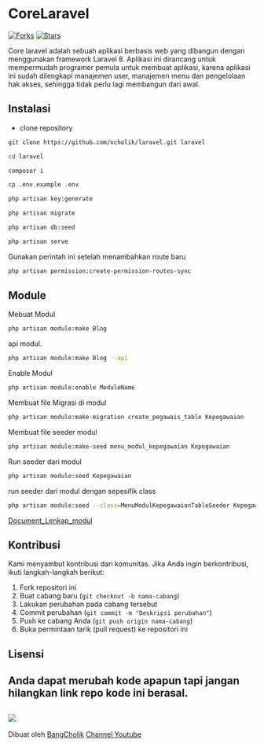 # CoreLaravel

[![Forks](https://img.shields.io/badge/forks-44-blue)](https://github.com/ncholik/laravel)
[![Stars](https://img.shields.io/badge/stars-13-yellow)](https://github.com/ncholik/laravel)


Core laravel adalah sebuah aplikasi berbasis web yang dibangun dengan menggunakan framework Laravel 8. Aplikasi ini dirancang untuk mempermudah programer pemula untuk membuat aplikasi, karena aplikasi ini sudah dilengkapi manajemen user, manajemen menu dan pengelolaan hak akses, sehingga tidak perlu lagi membangun dari awal.


 
## Instalasi 
- clone repository 
```bash
git clone https://github.com/ncholik/laravel.git laravel
```
```bash
cd laravel
```
```bash
composer i
```
```bash
cp .env.example .env
```
```bash
php artisan key:generate
```
```bash
php artisan migrate
```
```bash
php artisan db:seed
```
```bash
php artisan serve
```
Gunakan perintah ini setelah menambahkan route baru
```bash
php artisan permission:create-permission-routes-sync
```

##  Module

Mebuat Modul
```bash
php artisan module:make Blog
```

api modul.
```bash
php artisan module:make Blog --api
```

Enable Modul
```bash
php artisan module:enable ModuleName
```

Membuat file Migrasi di modul
```bash
php artisan module:make-migration create_pegawais_table Kepegawaian
```

Membuat file seeder modul 
```bash
php artisan module:make-seed menu_modul_kepegawaian Kepegawaian
```

Run seeder dari modul
```bash
php artisan module:seed Kepegawaian
```

run seeder dari modul dengan sepesifik class
```bash
php artisan module:seed --class=MenuModulKepegawaianTableSeeder Kepegawaian
```

[Document_Lenkap_modul](https://laravelmodules.com/docs/v8)



## Kontribusi

Kami menyambut kontribusi dari komunitas. Jika Anda ingin berkontribusi, ikuti langkah-langkah berikut:

1. Fork repositori ini
2. Buat cabang baru (`git checkout -b nama-cabang`)
3. Lakukan perubahan pada cabang tersebut
4. Commit perubahan (`git commit -m "Deskripsi perubahan"`)
5. Push ke cabang Anda (`git push origin nama-cabang`)
6. Buka permintaan tarik (pull request) ke repositori ini

## Lisensi

Anda dapat merubah kode apapun tapi jangan hilangkan link repo kode ini berasal.
---
[![](https://img.shields.io/static/v1?label=Sponsor&message=%E2%9D%A4&logo=GitHub&color=%23fe8e86)](https://github.com/sponsors/ncholik)
---
Dibuat oleh [BangCholik](https://github.com/ncholik) [Channel Youtube](https://www.youtube.com/@bangcholik)












